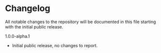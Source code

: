 # Changelog
All notable changes to the repository will be documented in this file starting with the initial public release.

1.0.0-alpha.1
- Initial public release, no changes to report.